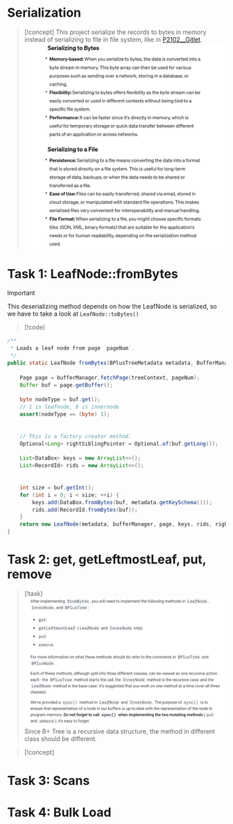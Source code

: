 # Serialization
> [!concept]
> This project serialize the records to bytes in memory instead of serializing to file in file system, like in [P2102__Gitlet](../../../Data_Structures_Algorithms/Data_Structures/CS61B/16_Software_Projects/P2102__Gitlet.md).
> ![](Project2_B+_Tree(sp24).assets/image-20240212101728640.png)




# Task 1: LeafNode::fromBytes
> [!important]
> This deserializing method depends on how the LeafNode is serialized, so we have to take a look at `LeafNode::toBytes()`

> [!code]
```java
/**  
 * Loads a leaf node from page `pageNum`.
 */
public static LeafNode fromBytes(BPlusTreeMetadata metadata, BufferManager bufferManager,  LockContext treeContext, long pageNum) { 

    Page page = bufferManager.fetchPage(treeContext, pageNum);  
    Buffer buf = page.getBuffer();  
  
    byte nodeType = buf.get();  
    // 1 is leafnode, 0 is innernode
    assert(nodeType == (byte) 1);  
  
  
    // This is a factory creator method.  
    Optional<Long> rightSiblingPointer = Optional.of(buf.getLong());  
  
    List<DataBox> keys = new ArrayList<>();  
    List<RecordId> rids = new ArrayList<>();  
  
  
    int size = buf.getInt();  
    for (int i = 0; i < size; ++i) {  
        keys.add(DataBox.fromBytes(buf, metadata.getKeySchema()));  
        rids.add(RecordId.fromBytes(buf));  
    }  
    return new LeafNode(metadata, bufferManager, page, keys, rids, rightSiblingPointer, treeContext);  
}
```



# Task 2: get, getLeftmostLeaf, put, remove
> [!task]
> ![](Project2_B+_Tree(sp24).assets/image-20240225090438770.png)
> Since B+ Tree is a recursive data structure, the method in different class should be different.





> [!concept]
> 



# Task 3: Scans




# Task 4: Bulk Load



